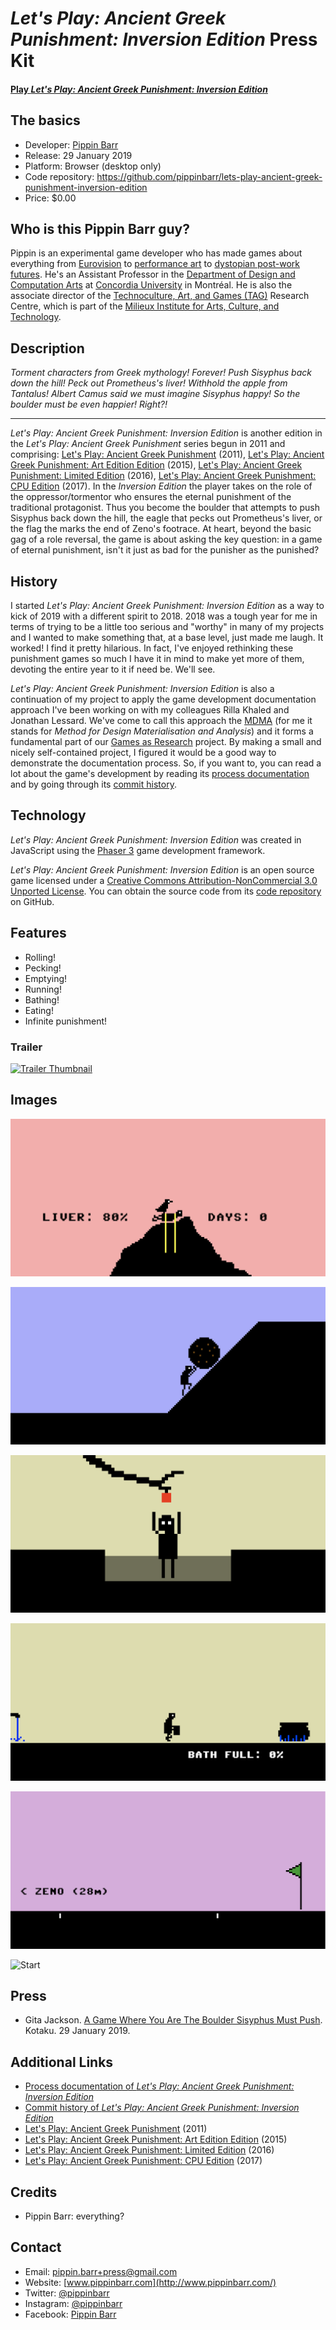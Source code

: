 # _Let's Play: Ancient Greek Punishment: Inversion Edition_ Press Kit

#### [Play _Let's Play: Ancient Greek Punishment: Inversion Edition_](https://pippinbarr.github.io/lets-play-ancient-greek-punishment-inversion-edition)

## The basics

* Developer: [Pippin Barr](http://www.pippinbarr.com/)
* Release: 29 January 2019
* Platform: Browser (desktop only)
* Code repository: https://github.com/pippinbarr/lets-play-ancient-greek-punishment-inversion-edition
* Price: $0.00

## Who is this Pippin Barr guy?

Pippin is an experimental game developer who has made games about everything from [Eurovision](http://www.pippinbarr.com/2012/03/27/epic-sax-game/) to [performance art](http://www.pippinbarr.com/2011/09/14/the-artist-is-present/) to [dystopian post-work futures](http://www.pippinbarr.com/games/2017/07/03/it-is-as-if-you-were-doing-work.html). He's an Assistant Professor in the [Department of Design and Computation Arts](http://www.concordia.ca/finearts/design.html) at [Concordia University](http://www.concordia.ca/) in Montréal. He is also the associate director of the [Technoculture, Art, and Games (TAG)](http://tag.hexagram.ca/) Research Centre, which is part of the [Milieux Institute for Arts, Culture, and Technology](http://milieux.concordia.ca/).

## Description

_Torment characters from Greek mythology! Forever! Push Sisyphus back down the hill! Peck out Prometheus's liver! Withhold the apple from Tantalus! Albert Camus said we must imagine Sisyphus happy! So the boulder must be even happier! Right?!_

---

_Let's Play: Ancient Greek Punishment: Inversion Edition_ is another edition in the _Let's Play: Ancient Greek Punishment_ series begun in 2011 and comprising: [Let's Play: Ancient Greek Punishment](http://www.pippinbarr.com/games/letsplayancientgreekpunishment/LetsPlayAncientGreekPunishment.html) (2011), [Let's Play: Ancient Greek Punishment: Art Edition Edition](http://www.pippinbarr.com/games/letsplayletsplayancientgreekpunishmentarteditionedition/) (2015), [Let's Play: Ancient Greek Punishment: Limited Edition](http://www.pippinbarr.com/games/letsplayancientgreekpunishmentlimitededition/) (2016), [Let's Play: Ancient Greek Punishment: CPU Edition](http://pippinbarr.github.io/letsplayancientgreekpunishmentcpuedition/) (2017). In the _Inversion Edition_ the player takes on the role of the oppressor/tormentor who ensures the eternal punishment of the traditional protagonist. Thus you become the boulder that attempts to push Sisyphus back down the hill, the eagle that pecks out Prometheus's liver, or the flag the marks the end of Zeno's footrace. At heart, beyond the basic gag of a role reversal, the game is about asking the key question: in a game of eternal punishment, isn't it just as bad for the punisher as the punished?

## History

I started _Let's Play: Ancient Greek Punishment: Inversion Edition_ as a way to kick of 2019 with a different spirit to 2018. 2018 was a tough year for me in terms of trying to be a little too serious and "worthy" in many of my projects and I wanted to make something that, at a base level, just made me laugh. It worked! I find it pretty hilarious. In fact, I've enjoyed rethinking these punishment games so much I have it in mind to make yet more of them, devoting the entire year to it if need be. We'll see.

_Let's Play: Ancient Greek Punishment: Inversion Edition_ is also a continuation of my project to apply the game development documentation approach I've been working on with my colleagues Rilla Khaled and Jonathan Lessard. We've come to call this approach the [MDMA](http://www.gamesasresearch.com/mdma) (for me it stands for _Method for Design Materialisation and Analysis_) and it forms a fundamental part of our [Games as Research](http://www.gamesasresearch.com/) project. By making a small and nicely self-contained project, I figured it would be a good way to demonstrate the documentation process. So, if you want to, you can read a lot about the game's development by reading its [process documentation](https://github.com/pippinbarr/lets-play-ancient-greek-punishment-inversion-edition/blob/master/process/README.md) and by going through its [commit history](https://github.com/pippinbarr/lets-play-ancient-greek-punishment-inversion-edition/commits/master).

## Technology

_Let's Play: Ancient Greek Punishment: Inversion Edition_ was created in JavaScript using the [Phaser 3](https://phaser.io/) game development framework.

_Let's Play: Ancient Greek Punishment: Inversion Edition_ is an open source game licensed under a [Creative Commons Attribution-NonCommercial 3.0 Unported License](http://creativecommons.org/licenses/by-nc/3.0/). You can obtain the source code from its [code repository](https://github.com/pippinbarr/lets-play-ancient-greek-punishment-inversion-edition) on GitHub.

## Features

- Rolling!
- Pecking!
- Emptying!
- Running!
- Bathing!
- Eating!
- Infinite punishment!

### Trailer

[![Trailer Thumbnail](https://img.youtube.com/vi/shq6kG8KdNU/0.jpg)](https://www.youtube.com/watch?v=shq6kG8KdNU)

## Images

![Prometheus](images/prometheus.png)

![Sisyphus](images/sisyphus.png)

![Tantalus](images/tantalus.png)

![Danaids](images/danaids.png)

![Zeno](images/zeno.png)

![Start](images/press/start.png)

## Press

- Gita Jackson. [A Game Where You Are The Boulder Sisyphus Must Push](https://kotaku.com/a-game-where-you-are-the-boulder-sisyphus-must-push-1832165226). Kotaku. 29 January 2019.

## Additional Links

- [Process documentation of _Let's Play: Ancient Greek Punishment: Inversion Edition_](https://github.com/pippinbarr/lets-play-ancient-greek-punishment-inversion-edition/blob/master/process/README.md)
- [Commit history of _Let's Play: Ancient Greek Punishment: Inversion Edition_](https://github.com/pippinbarr/lets-play-ancient-greek-punishment-inversion-edition/commits/master)
- [Let's Play: Ancient Greek Punishment](http://www.pippinbarr.com/games/letsplayancientgreekpunishment/LetsPlayAncientGreekPunishment.html) (2011)
- [Let's Play: Ancient Greek Punishment: Art Edition Edition](http://www.pippinbarr.com/games/letsplayletsplayancientgreekpunishmentarteditionedition/) (2015)
- [Let's Play: Ancient Greek Punishment: Limited Edition](http://www.pippinbarr.com/games/letsplayancientgreekpunishmentlimitededition/) (2016)
- [Let's Play: Ancient Greek Punishment: CPU Edition](http://pippinbarr.github.io/letsplayancientgreekpunishmentcpuedition/) (2017)

## Credits

* Pippin Barr: everything?

## Contact

* Email: [pippin.barr+press@gmail.com](mailto:pippin.barr+press@gmail.com)
* Website: [www.pippinbarr.com](http://www.pippinbarr.com/)
* Twitter: [@pippinbarr](https://www.twitter.com/pippinbarr)
* Instagram: [@pippinbarr](https://www.instagram.com/pippinbarr)
* Facebook: [Pippin Barr](http://www.facebook.com/pippin.barr)
